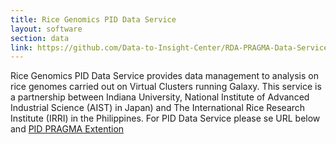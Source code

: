 ```yaml
---
title: Rice Genomics PID Data Service
layout: software
section: data
link: https://github.com/Data-to-Insight-Center/RDA-PRAGMA-Data-Service
---
```


Rice Genomics PID Data Service provides data management to analysis on rice
genomes carried out on Virtual Clusters running Galaxy. This service is a
partnership between Indiana University, National Institute of Advanced
Industrial Science (AIST) in  Japan) and The International Rice Research
Institute (IRRI) in the Philippines. For PID Data Service  please se URL
below and [PID PRAGMA Extention][1]

[1]: https://github.com/Data-to-Insight-Center/RDA-PRAGMA-Data-Service/tree/master/pragmapit-ext


